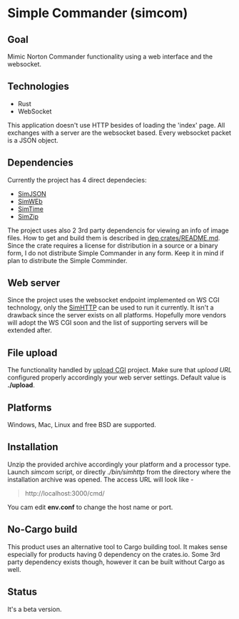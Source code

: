 # Simple Commander (simcom)

## Goal
Mimic Norton Commander functionality using a  web interface and the websocket.

## Technologies
- Rust
- WebSocket

This application doesn't use HTTP besides of loading the 'index' page. All exchanges with a server
are the websocket based. Every websocket packet is a JSON object.

## Dependencies
Currently the project has 4 direct dependecies:

- [SimJSON](https://github.com/vernisaz/simjson)
- [SimWEb](https://github.com/vernisaz/simweb)
- [SimTime](https://github.com/vernisaz/simtime)
- [SimZip](https://github.com/vernisaz/simple_rust_zip)

The project uses also 2 3rd party dependencis for viewing an info of image files. How to get and build them is described in
[dep crates/README.md](https://github.com/vernisaz/simcom/blob/master/dep%20crates/README.md). Since the crate
requires a license for distribution in a source or a binary form, I do not distribute Simple Commander in any form. Keep it in mind
if plan to distribute the Simple Comminder.

## Web server
Since the project uses the websocket endpoint implemented on WS CGI technology,
only the [SimHTTP](https://github.com/vernisaz/simhttp)
can be used to run it currently.
It isn't a drawback since the server exists on all platforms.
Hopefully more vendors will adopt the WS CGI soon and the list of supporting servers will be extended after.

## File upload
The functionality handled by [upload CGI](https://github.com/vernisaz/simupload) project. Make sure that *upload URL*
configured properly accordingly your web server settings. Default value is **./upload**.

## Platforms
Windows, Mac, Linux and free BSD are supported.

## Installation
Unzip the provided archive accordingly your platform and a processor type. Launch *simcom* script, or directly *./bin/simhttp*
from the directory where the installation archive was opened. The access URL will look like -

> http://localhost:3000/cmd/

You cam edit **env.conf** to change the host name or port.

## No-Cargo build
This product uses an alternative tool to Cargo building tool. It makes  sense especially for products
having 0 dependency on the crates.io. Some 3rd party dependency exists though, however it can be built
without Cargo as well.

## Status
It's a beta version.
